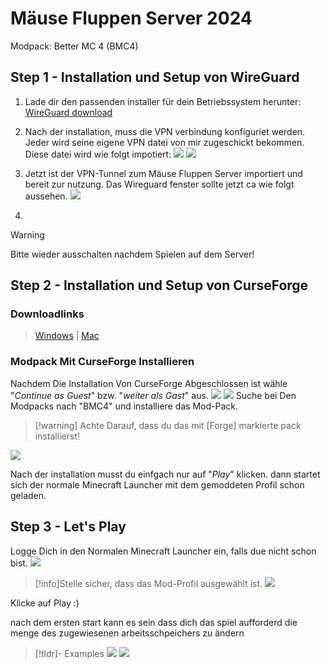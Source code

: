 # Mäuse Fluppen Server 2024

Modpack:
Better MC 4 (BMC4)

## Step 1 - Installation und Setup von WireGuard
1. Lade dir den passenden installer für dein Betriebssystem herunter: [WireGuard download](https://www.wireguard.com/install/)
2. Nach der installation, muss die VPN verbindung konfiguriet werden. Jeder wird seine eigene VPN datei von mir zugeschickt bekommen. Diese datei wird wie folgt impotiert:
![](.images/WireGuard_install_01.png)
![](.images/WireGuard_install_02.png)

3. Jetzt ist der VPN-Tunnel zum Mäuse Fluppen Server importiert und bereit zur nutzung. Das Wireguard fenster sollte jetzt ca wie folgt aussehen.
![](.images/WireGuard_install_03.png)

4.
>[!Warning]
>Bitte wieder ausschalten nachdem Spielen auf dem Server!


## Step 2 - Installation und Setup von CurseForge
### Downloadlinks
>[Windows](https://download.overwolf.com/install/Download?PartnerId=4047&utm_term=eyJkb21haW4iOiJjZi13ZWIifQ%3D%3D) | 
[Mac](https://curseforge.overwolf.com/downloads/curseforge-latest.dmg)
### Modpack Mit CurseForge Installieren
Nachdem Die Installation Von CurseForge Abgeschlossen ist wähle "*Continue as Guest*" bzw. "*weiter als Gast*" aus.
![](.images/CurseForge_install_01.png)
![](.images/CurseForge_install_02.png)
Suche bei Den Modpacks nach "BMC4" und installiere das Mod-Pack.
>[!warning] Achte Darauf, dass du das mit [Forge] markierte pack installierst!

![](.images/CurseForge_install_03.png)

Nach der installation musst du einfgach nur auf "*Play*" klicken. dann startet sich der normale Minecraft Launcher mit dem gemoddeten Profil schon geladen.  

## Step 3 - Let's Play
Logge Dich in den Normalen Minecraft Launcher ein, falls due nicht schon bist.
![](.images/MC_Launcher_setup_01.png)

>[!info]Stelle sicher, dass das Mod-Profil ausgewählt ist.
![](.images/MC_Launcher_setup_02.png)

Klicke auf Play :)

nach dem ersten start kann es sein dass dich das spiel aufforderd die menge des zugewiesenen arbeitsschpeichers zu ändern
>[!tldr]- Examples
> ![](.images/MC_setup_01.png)
> ![](.images/MC_setup_02.png)